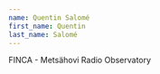 ```yaml
---
name: Quentin Salomé
first_name: Quentin
last_name: Salomé
---
```


FINCA - Metsähovi Radio Observatory